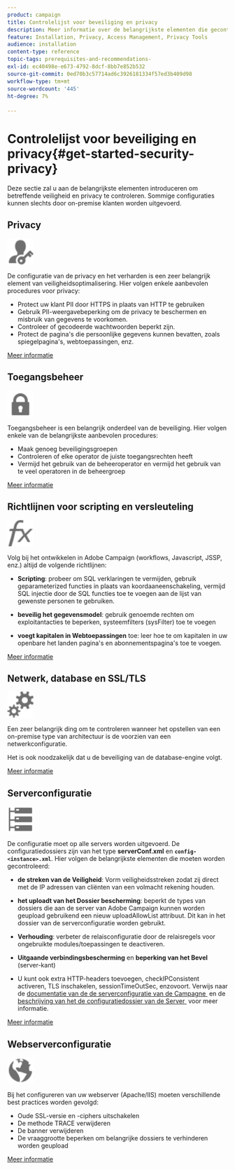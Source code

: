 ```yaml
---
product: campaign
title: Controlelijst voor beveiliging en privacy
description: Meer informatie over de belangrijkste elementen die gecontroleerd moeten worden op het gebied van beveiliging en privacy
feature: Installation, Privacy, Access Management, Privacy Tools
audience: installation
content-type: reference
topic-tags: prerequisites-and-recommendations-
exl-id: ec40498e-e673-4792-8dcf-8bb7e852b532
source-git-commit: 0ed70b3c57714ad6c3926181334f57ed3b409d98
workflow-type: tm+mt
source-wordcount: '445'
ht-degree: 7%

---
```


# Controlelijst voor beveiliging en privacy{#get-started-security-privacy}



Deze sectie zal u aan de belangrijkste elementen introduceren om betreffende veiligheid en privacy te controleren. Sommige configuraties kunnen slechts door on-premise klanten worden uitgevoerd.

## Privacy

<img src="assets/do-not-localize/icon_privacy.svg" width="60px">

De configuratie van de privacy en het verharden is een zeer belangrijk element van veiligheidsoptimalisering. Hier volgen enkele aanbevolen procedures voor privacy:

* Protect uw klant PII door HTTPS in plaats van HTTP te gebruiken
* Gebruik PII-weergavebeperking om de privacy te beschermen en misbruik van gegevens te voorkomen.
* Controleer of gecodeerde wachtwoorden beperkt zijn.
* Protect de pagina&#39;s die persoonlijke gegevens kunnen bevatten, zoals spiegelpagina&#39;s, webtoepassingen, enz.

[Meer informatie](../../installation/using/privacy.md)

## Toegangsbeheer

<img src="assets/do-not-localize/icon_access.svg" width="60px">

Toegangsbeheer is een belangrijk onderdeel van de beveiliging. Hier volgen enkele van de belangrijkste aanbevolen procedures:

* Maak genoeg beveiligingsgroepen
* Controleren of elke operator de juiste toegangsrechten heeft
* Vermijd het gebruik van de beheeroperator en vermijd het gebruik van te veel operatoren in de beheergroep

[Meer informatie](../../installation/using/access-management.md)

## Richtlijnen voor scripting en versleuteling

<img src="assets/do-not-localize/icon_scripting.svg" width="60px">

Volg bij het ontwikkelen in Adobe Campaign (workflows, Javascript, JSSP, enz.) altijd de volgende richtlijnen:

* **Scripting**: probeer om SQL verklaringen te vermijden, gebruik geparameterized functies in plaats van koordaaneenschakeling, vermijd SQL injectie door de SQL functies toe te voegen aan de lijst van gewenste personen te gebruiken.

* **beveilig het gegevensmodel**: gebruik genoemde rechten om exploitantacties te beperken, systeemfilters (sysFilter) toe te voegen

* **voegt kapitalen in Webtoepassingen** toe: leer hoe te om kapitalen in uw openbare het landen pagina&#39;s en abonnementspagina&#39;s toe te voegen.

[Meer informatie](../../installation/using/scripting-coding-guidelines.md)

## Netwerk, database en SSL/TLS

<img src="assets/do-not-localize/icon_network.svg" width="60px">

Een zeer belangrijk ding om te controleren wanneer het opstellen van een on-premise type van architectuur is de voorzien van een netwerkconfiguratie.

Het is ook noodzakelijk dat u de beveiliging van de database-engine volgt.

[Meer informatie](../../installation/using/network-database.md)


## Serverconfiguratie

<img src="assets/do-not-localize/icon_server.svg" width="60px">

De configuratie moet op alle servers worden uitgevoerd. De configuratiedossiers zijn van het type **serverConf.xml** en **`config-<instance>.xml`**. Hier volgen de belangrijkste elementen die moeten worden gecontroleerd:

* **de streken van de Veiligheid**: Vorm veiligheidsstreken zodat zij direct met de IP adressen van cliënten van een volmacht rekening houden.

* **het uploadt van het Dossier bescherming**: beperkt de types van dossiers die aan de server van Adobe Campaign kunnen worden geupload gebruikend een nieuw uploadAllowList attribuut. Dit kan in het dossier van de serverconfiguratie worden gebruikt.

* **Verhouding**: verbeter de relaisconfiguratie door de relaisregels voor ongebruikte modules/toepassingen te deactiveren.

* **Uitgaande verbindingsbescherming** en **beperking van het Bevel** (server-kant)

* U kunt ook extra HTTP-headers toevoegen, checkIPConsistent activeren, TLS inschakelen, sessionTimeOutSec, enzovoort. Verwijs naar de [&#x200B; documentatie van de de serverconfiguratie van de Campagne &#x200B;](../../installation/using/configuring-campaign-server.md) en de [&#x200B; beschrijving van het de configuratiedossier van de Server &#x200B;](../../installation/using/the-server-configuration-file.md) voor meer informatie.

[Meer informatie](../../installation/using/server-configuration.md)

## Webserverconfiguratie

<img src="assets/do-not-localize/icon_web.svg" width="60px">

Bij het configureren van uw webserver (Apache/IIS) moeten verschillende best practices worden gevolgd:

* Oude SSL-versie en -ciphers uitschakelen
* De methode TRACE verwijderen
* De banner verwijderen
* De vraaggrootte beperken om belangrijke dossiers te verhinderen worden geupload

[Meer informatie](../../installation/using/web-server-configuration.md)
